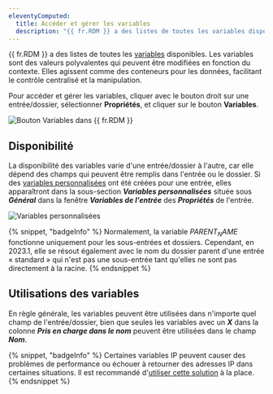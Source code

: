 ```yaml
---
eleventyComputed:
  title: Accéder et gérer les variables
  description: "{{ fr.RDM }} a des listes de toutes les variables disponibles."
---
```

{{ fr.RDM }} a des listes de toutes les [variables](/rdm/concepts/intermediate-concepts/variables/) disponibles. Les variables sont des valeurs polyvalentes qui peuvent être modifiées en fonction du contexte. Elles agissent comme des conteneurs pour les données, facilitant le contrôle centralisé et la manipulation.

Pour accéder et gérer les variables, cliquer avec le bouton droit sur une entrée/dossier, sélectionner **Propriétés**, et cliquer sur le bouton **Variables**.

![Bouton Variables dans {{ fr.RDM }}](https://cdnweb.devolutions.net/docs/RDMW4006_2024_1.png)

## Disponibilité 
La disponibilité des variables varie d'une entrée/dossier à l'autre, car elle dépend des champs qui peuvent être remplis dans l'entrée ou le dossier. Si des [variables personnalisées](/rdm/mac/kb/rdm-windows/knowledge-base/manage-custom-variables/) ont été créées pour une entrée, elles apparaîtront dans la sous-section ***Variables personnalisées*** située sous ***Général*** dans la fenêtre ***Variables de l'entrée*** des ***Propriétés*** de l'entrée.

![Variables personnalisées](https://cdnweb.devolutions.net/docs/RDMW4007_2024_1.png)

{% snippet, "badgeInfo" %}
Normalement, la variable $PARENT_NAME$ fonctionne uniquement pour les sous-entrées et dossiers. Cependant, en 2023.1, elle se résout également avec le nom du dossier parent d'une entrée « standard » qui n'est pas une sous-entrée tant qu'elles ne sont pas directement à la racine.
{% endsnippet %}

## Utilisations des variables
En règle générale, les variables peuvent être utilisées dans n'importe quel champ de l'entrée/dossier, bien que seules les variables avec un ***X*** dans la colonne ***Pris en charge dans le nom*** peuvent être utilisées dans le champ ***Nom***.

{% snippet, "badgeInfo" %}
Certaines variables IP peuvent causer des problèmes de performance ou échouer à retourner des adresses IP dans certaines situations. Il est recommandé d'[utiliser cette solution](/rdm/mac/kb/rdm-windows/knowledge-base/ip-variables/) à la place.
{% endsnippet %}
